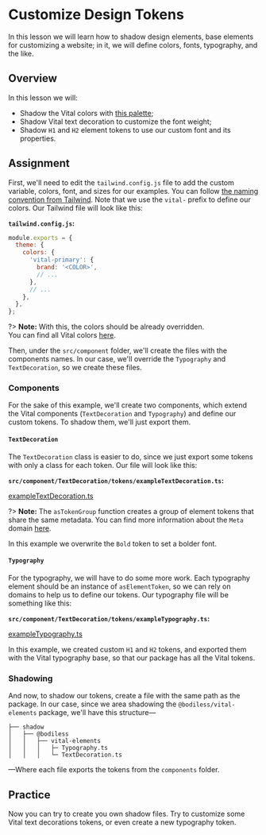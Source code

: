 # Customize Design Tokens

In this lesson we will learn how to shadow design elements, base elements for customizing a website;
in it, we will define colors, fonts, typography, and the like.

## Overview

In this lesson we will:

- Shadow the Vital colors with [this palette](https://coolors.co/ccfbfe-cdd6dd-cdcacc-cdaca1-cd8987
  ':target=_blank');
- Shadow Vital text decoration to customize the font weight;
- Shadow `H1` and `H2` element tokens to use our custom font and its properties.

## Assignment

First, we'll need to edit the `tailwind.config.js` file to add the custom variable, colors, font,
and sizes for our examples. You can follow [the naming convention from
Tailwind](https://tailwindcss.com/docs/customizing-colors#naming-your-colors ':target=_blank'). Note
that we use the `vital-` prefix to define our colors. Our Tailwind file will look like this:

**`tailwind.config.js`:**

```js
module.exports = {
  theme: {
    colors: {
      'vital-primary': {
        brand: '<COLOR>',
        // ...
      },
      // ...
    },
  },
};
```

?> **Note:** With this, the colors should be already overridden.  
You can find all Vital colors
[here](https://github.com/johnsonandjohnson/Bodiless-JS/blob/main/packages/vital-elements/src/components/Color/tokens/vitalColor.ts
':target=_blank').

Then, under the `src/component` folder, we'll create the files with the components names. In our
case, we'll override the `Typography` and `TextDecoration`, so we create these files.

### Components

For the sake of this example, we'll create two components, which extend the Vital components
(`TextDecoration` and `Typography`) and define our custom tokens. To shadow them, we'll just export
them.

#### `TextDecoration`

The `TextDecoration` class is easier to do, since we just export some tokens with only a class for
each token. Our file will look like this:

**`src/component/TextDecoration/tokens/exampleTextDecoration.ts`:**

[exampleTextDecoration.ts](https://raw.githubusercontent.com/johnsonandjohnson/Bodiless-JS/main/packages/vital-examples/src/customizing-design-tokens/components/TextDecoration/tokens/exampleTextDecoration.ts
':include :type=code')

?> **Note:** The `asTokenGroup` function creates a group of element tokens that share the same
metadata. You can find more information about the `Meta` domain
[here](../../Guides/Tokens/TokenDomains#special-domains).

In this example we overwrite the `Bold` token to set a bolder font.

#### `Typography`

For the typography, we will have to do some more work. Each typography element should be an instance
of `asElementToken`, so we can rely on domains to help us to define our tokens. Our typography file
will be something like this:

**`src/component/TextDecoration/tokens/exampleTypography.ts`:**

[exampleTypography.ts](https://raw.githubusercontent.com/johnsonandjohnson/Bodiless-JS/main/packages/vital-examples/src/customizing-design-tokens/components/Typography/tokens/exampleTypography.ts
':include :type=code')

In this example, we created custom `H1` and `H2` tokens, and exported them with the Vital typography
base, so that our package has all the Vital tokens.

### Shadowing

And now, to shadow our tokens, create a file with the same path as the package. In our case, since
we area shadowing the `@bodiless/vital-elements` package, we'll have this structure—

```text
├── shadow
│   ├── @bodiless
│   │   ├── vital-elements
│   │   │   ├─ Typography.ts
│   │   │   └─ TextDecoration.ts
```

—Where each file exports the tokens from the `components` folder.

## Practice

Now you can try to create you own shadow files. Try to customize some Vital text decorations tokens,
or even create a new typography token.
